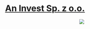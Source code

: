 # [An Invest Sp. z o.o.](https://an-invest.pl)
 <p align="center">
  <img src="https://i.imgur.com/ddJUQSI.png">
</p>